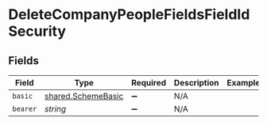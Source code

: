 # DeleteCompanyPeopleFieldsFieldIdSecurity


## Fields

| Field                                                    | Type                                                     | Required                                                 | Description                                              | Example                                                  |
| -------------------------------------------------------- | -------------------------------------------------------- | -------------------------------------------------------- | -------------------------------------------------------- | -------------------------------------------------------- |
| `basic`                                                  | [shared.SchemeBasic](../../models/shared/schemebasic.md) | :heavy_minus_sign:                                       | N/A                                                      |                                                          |
| `bearer`                                                 | *string*                                                 | :heavy_minus_sign:                                       | N/A                                                      |                                                          |